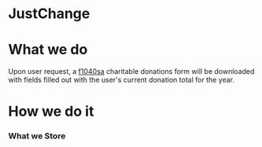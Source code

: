 # JustChange

# What we do


Upon user request, a [f1040sa](https://www.irs.gov/pub/irs-pdf/f1040sa.pdf) charitable donations form will be downloaded with fields filled out with the user's current donation total for the year.

# How we do it



### What we Store
